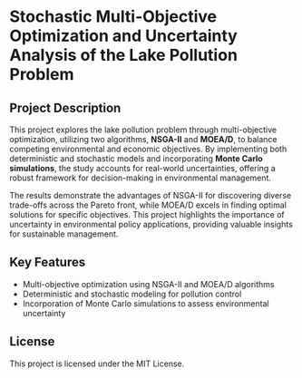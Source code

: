 # Stochastic Multi-Objective Optimization and Uncertainty Analysis of the Lake Pollution Problem

## Project Description

This project explores the lake pollution problem through multi-objective optimization, utilizing two algorithms, **NSGA-II** and **MOEA/D**, to balance competing environmental and economic objectives. By implementing both deterministic and stochastic models and incorporating **Monte Carlo simulations**, the study accounts for real-world uncertainties, offering a robust framework for decision-making in environmental management.

The results demonstrate the advantages of NSGA-II for discovering diverse trade-offs across the Pareto front, while MOEA/D excels in finding optimal solutions for specific objectives. This project highlights the importance of uncertainty in environmental policy applications, providing valuable insights for sustainable management.

## Key Features
- Multi-objective optimization using NSGA-II and MOEA/D algorithms
- Deterministic and stochastic modeling for pollution control
- Incorporation of Monte Carlo simulations to assess environmental uncertainty

## License

This project is licensed under the MIT License.
